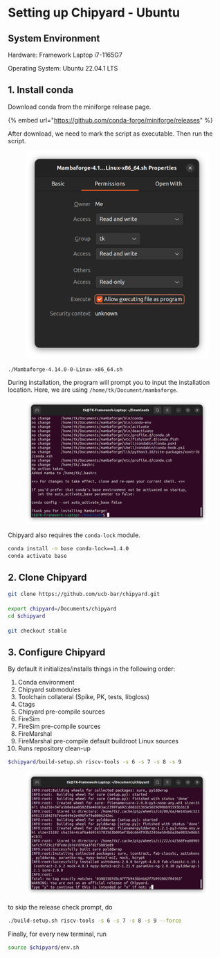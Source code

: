 # Setting up Chipyard - Ubuntu

## System Environment

Hardware: Framework Laptop i7-1165G7

Operating System: Ubuntu 22.04.1 LTS



## 1. Install conda

Download conda from the miniforge release page.

{% embed url="https://github.com/conda-forge/miniforge/releases" %}

After download, we need to mark the script as executable. Then run the script.

<figure><img src="../.gitbook/assets/image (96) (1).png" alt=""><figcaption></figcaption></figure>

```bash
./Mambaforge-4.14.0-0-Linux-x86_64.sh 
```



During installation, the program will prompt you to input the installation location. Here, we are using `/home/tk/Document/mambaforge`.&#x20;

<figure><img src="../.gitbook/assets/image (4) (3) (1).png" alt=""><figcaption></figcaption></figure>

Chipyard also requires the `conda-lock` module.

```bash
conda install -n base conda-lock==1.4.0
conda activate base
```



## 2. Clone Chipyard

```bash
git clone https://github.com/ucb-bar/chipyard.git

export chipyard=/Documents/chipyard
cd $chipyard

git checkout stable
```



## 3. Configure Chipyard

By default it initializes/installs things in the following order:&#x20;

1. Conda environment
2. Chipyard submodules
3. Toolchain collateral (Spike, PK, tests, libgloss)
4. Ctags
5. Chipyard pre-compile sources
6. FireSim
7. FireSim pre-compile sources
8. FireMarshal
9. FireMarshal pre-compile default buildroot Linux sources
10. Runs repository clean-up

```bash
$chipyard/build-setup.sh riscv-tools -s 6 -s 7 -s 8 -s 9
```

<figure><img src="../.gitbook/assets/image (3) (2) (1).png" alt=""><figcaption></figcaption></figure>

to skip the release check prompt, do

```bash
./build-setup.sh riscv-tools -s 6 -s 7 -s 8 -s 9 --force
```





Finally, for every new terminal, run

```bash
source $chipyard/env.sh
```





